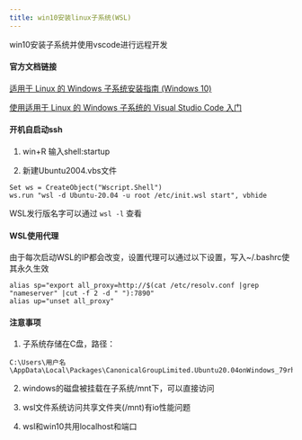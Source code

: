 ```yaml
---
title: win10安装linux子系统(WSL)
---
```


win10安装子系统并使用vscode进行远程开发

#### 官方文档链接

[适用于 Linux 的 Windows 子系统安装指南 (Windows 10)](https://docs.microsoft.com/zh-cn/windows/wsl/install-win10)

[使用适用于 Linux 的 Windows 子系统的 Visual Studio Code 入门](https://docs.microsoft.com/zh-cn/windows/wsl/tutorials/wsl-vscode)

#### 开机自启动ssh

1. win+R 输入shell:startup

2. 新建Ubuntu2004.vbs文件

```shell
Set ws = CreateObject("Wscript.Shell")
ws.run "wsl -d Ubuntu-20.04 -u root /etc/init.wsl start", vbhide
```

WSL发行版名字可以通过  `wsl -l` 查看

#### WSL使用代理

由于每次启动WSL的IP都会改变，设置代理可以通过以下设置，写入~/.bashrc使其永久生效

```shell
alias sp="export all_proxy=http://$(cat /etc/resolv.conf |grep "nameserver" |cut -f 2 -d " "):7890"
alias up="unset all_proxy"
```

#### 注意事项

1. 子系统存储在C盘，路径：

```shell
C:\Users\用户名\AppData\Local\Packages\CanonicalGroupLimited.Ubuntu20.04onWindows_79rhkp1fndgsc\LocalState
```

2. windows的磁盘被挂载在子系统/mnt下，可以直接访问

3. wsl文件系统访问共享文件夹(/mnt)有io性能问题

4. wsl和win10共用localhost和端口

